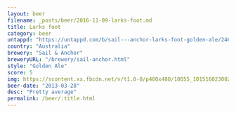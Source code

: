 ```yaml
---
layout: beer
filename: _posts/beer/2016-11-09-larks-foot.md
title: Larks foot
category: beer
untappd: "https://untappd.com/b/sail---anchor-larks-foot-golden-ale/246279"
country: "Australia"
brewery: "Sail & Anchor"
breweryURL: "/brewery/sail-anchor.html"
style: "Golden Ale"
score: 5
img: https://scontent.xx.fbcdn.net/v/t1.0-0/p480x480/10055_10151602300248745_313412556_n.jpg?_nc_cat=104&_nc_oc=AQkhIywe3uY6DFsunTL6niRsGk5P0ohjQ_MUu1WAK-M-PSUUg31PRZgISF39ehGFHJ4&_nc_ht=scontent.xx&oh=02b44c892279fffa7a95aab1b8a037f6&oe=5DC285FB
beer-date: "2013-03-28"
desc: "Pretty average"
permalink: /beer/:title.html
---
```

